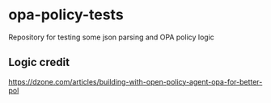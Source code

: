 # opa-policy-tests
Repository for testing some json parsing and OPA policy logic


## Logic credit

https://dzone.com/articles/building-with-open-policy-agent-opa-for-better-pol